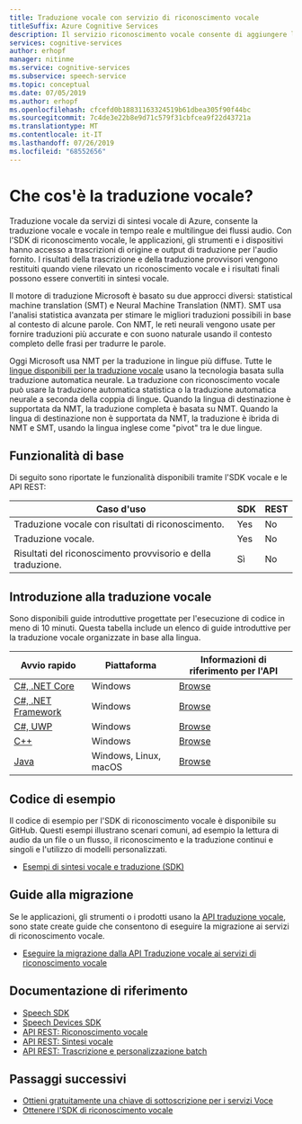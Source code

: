 ```yaml
---
title: Traduzione vocale con servizio di riconoscimento vocale
titleSuffix: Azure Cognitive Services
description: Il servizio riconoscimento vocale consente di aggiungere la traduzione vocale end-to-end, in tempo reale e multilingue per le applicazioni, gli strumenti e i dispositivi. La stessa API può essere usata sia per la traduzione vocale che per la traduzione con riconoscimento vocale.
services: cognitive-services
author: erhopf
manager: nitinme
ms.service: cognitive-services
ms.subservice: speech-service
ms.topic: conceptual
ms.date: 07/05/2019
ms.author: erhopf
ms.openlocfilehash: cfcefd0b18831163324519b61dbea305f90f44bc
ms.sourcegitcommit: 7c4de3e22b8e9d71c579f31cbfcea9f22d43721a
ms.translationtype: MT
ms.contentlocale: it-IT
ms.lasthandoff: 07/26/2019
ms.locfileid: "68552656"
---
```

# <a name="what-is-speech-translation"></a>Che cos'è la traduzione vocale?

Traduzione vocale da servizi di sintesi vocale di Azure, consente la traduzione vocale e vocale in tempo reale e multilingue dei flussi audio. Con l'SDK di riconoscimento vocale, le applicazioni, gli strumenti e i dispositivi hanno accesso a trascrizioni di origine e output di traduzione per l'audio fornito. I risultati della trascrizione e della traduzione provvisori vengono restituiti quando viene rilevato un riconoscimento vocale e i risultati finali possono essere convertiti in sintesi vocale.

Il motore di traduzione Microsoft è basato su due approcci diversi: statistical machine translation (SMT) e Neural Machine Translation (NMT). SMT usa l'analisi statistica avanzata per stimare le migliori traduzioni possibili in base al contesto di alcune parole. Con NMT, le reti neurali vengono usate per fornire traduzioni più accurate e con suono naturale usando il contesto completo delle frasi per tradurre le parole.

Oggi Microsoft usa NMT per la traduzione in lingue più diffuse. Tutte le [lingue disponibili per la traduzione vocale](language-support.md#speech-translation) usano la tecnologia basata sulla traduzione automatica neurale. La traduzione con riconoscimento vocale può usare la traduzione automatica statistica o la traduzione automatica neurale a seconda della coppia di lingue. Quando la lingua di destinazione è supportata da NMT, la traduzione completa è basata su NMT. Quando la lingua di destinazione non è supportata da NMT, la traduzione è ibrida di NMT e SMT, usando la lingua inglese come "pivot" tra le due lingue.

## <a name="core-features"></a>Funzionalità di base

Di seguito sono riportate le funzionalità disponibili tramite l'SDK vocale e le API REST:

| Caso d'uso | SDK | REST |
|----------|-----|------|
| Traduzione vocale con risultati di riconoscimento. | Yes | No |
| Traduzione vocale. | Yes | No |
| Risultati del riconoscimento provvisorio e della traduzione. | Sì | No |

## <a name="get-started-with-speech-translation"></a>Introduzione alla traduzione vocale

Sono disponibili guide introduttive progettate per l'esecuzione di codice in meno di 10 minuti. Questa tabella include un elenco di guide introduttive per la traduzione vocale organizzate in base alla lingua.

| Avvio rapido | Piattaforma | Informazioni di riferimento per l'API |
|------------|----------|---------------|
| [C#, .NET Core](quickstart-translate-speech-dotnetcore-windows.md) | Windows | [Browse](https://aka.ms/csspeech/csharpref) |
| [C#, .NET Framework](quickstart-translate-speech-dotnetframework-windows.md) | Windows | [Browse](https://aka.ms/csspeech/csharpref) |
| [C#, UWP](quickstart-translate-speech-uwp.md) | Windows | [Browse](https://aka.ms/csspeech/csharpref) |
| [C++](quickstart-translate-speech-cpp-windows.md) | Windows | [Browse](https://aka.ms/csspeech/cppref)|
| [Java](quickstart-translate-speech-java-jre.md) | Windows, Linux, macOS | [Browse](https://aka.ms/csspeech/javaref) |

## <a name="sample-code"></a>Codice di esempio

Il codice di esempio per l'SDK di riconoscimento vocale è disponibile su GitHub. Questi esempi illustrano scenari comuni, ad esempio la lettura di audio da un file o un flusso, il riconoscimento e la traduzione continui e singoli e l'utilizzo di modelli personalizzati.

* [Esempi di sintesi vocale e traduzione (SDK)](https://github.com/Azure-Samples/cognitive-services-speech-sdk)

## <a name="migration-guides"></a>Guide alla migrazione

Se le applicazioni, gli strumenti o i prodotti usano la [API traduzione vocale](https://docs.microsoft.com/azure/cognitive-services/translator-speech/overview), sono state create guide che consentono di eseguire la migrazione ai servizi di riconoscimento vocale.

* [Eseguire la migrazione dalla API Traduzione vocale ai servizi di riconoscimento vocale](how-to-migrate-from-translator-speech-api.md)

## <a name="reference-docs"></a>Documentazione di riferimento

* [Speech SDK](speech-sdk-reference.md)
* [Speech Devices SDK](speech-devices-sdk.md)
* [API REST: Riconoscimento vocale](rest-speech-to-text.md)
* [API REST: Sintesi vocale](rest-text-to-speech.md)
* [API REST: Trascrizione e personalizzazione batch](https://westus.cris.ai/swagger/ui/index)

## <a name="next-steps"></a>Passaggi successivi

* [Ottieni gratuitamente una chiave di sottoscrizione per i servizi Voce](get-started.md)
* [Ottenere l'SDK di riconoscimento vocale](speech-sdk.md)
